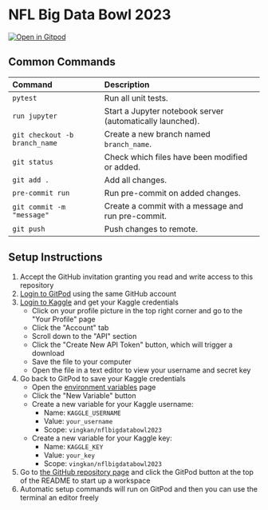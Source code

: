 # NFL Big Data Bowl 2023

[![Open in Gitpod](https://gitpod.io/button/open-in-gitpod.svg)](https://gitpod.io/#https://github.com/vingkan/nflbigdatabowl2023/)

## Common Commands

| Command | Description |
|:--|:--|
| `pytest` | Run all unit tests. |
| `run jupyter` | Start a Jupyter notebook server (automatically launched). |
| `git checkout -b branch_name` | Create a new branch named `branch_name`. |
| `git status` | Check which files have been modified or added. |
| `git add .` | Add all changes. |
| `pre-commit run` | Run pre-commit on added changes. |
| `git commit -m  "message"` | Create a commit with a message and run pre-commit. |
| `git push` | Push changes to remote. |

## Setup Instructions

1. Accept the GitHub invitation granting you read and write access to this repository
2. [Login to GitPod](https://www.gitpod.io/) using the same GitHub account
3. [Login to Kaggle](https://www.kaggle.com/) and get your Kaggle credentials
    - Click on your profile picture in the top right corner and go to the "Your Profile" page
    - Click the "Account" tab
    - Scroll down to the "API" section
    - Click the "Create New API Token" button, which will trigger a download
    - Save the file to your computer
    - Open the file in a text editor to view your username and secret key
4. Go back to GitPod to save your Kaggle credentials
    - Open the [environment variables](https://gitpod.io/variables) page
    - Click the "New Variable" button
    - Create a new variable for your Kaggle username:
        - Name: `KAGGLE_USERNAME`
        - Value: `your_username`
        - Scope: `vingkan/nflbigdatabowl2023`
    - Create a new variable for your Kaggle key:
        - Name: `KAGGLE_KEY`
        - Value: `your_key`
        - Scope: `vingkan/nflbigdatabowl2023`
5. Go to [the GitHub repository page](https://github.com/vingkan/nflbigdatabowl2023) and click the GitPod button at the top of the README to start up a workspace
6. Automatic setup commands will run on GitPod and then you can use the terminal an editor freely
